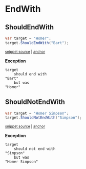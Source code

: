 # EndWith


## ShouldEndWith

<!-- snippet: StringExamples.ShouldEndWith.codeSample.approved.cs -->
<a id='c9273a3e'></a>
```cs
var target = "Homer";
target.ShouldEndWith("Bart");
```
<sup><a href='/src/DocumentationExamples/CodeExamples/StringExamples.ShouldEndWith.codeSample.approved.cs#L1-L2' title='Snippet source file'>snippet source</a> | <a href='#c9273a3e' title='Start of snippet'>anchor</a></sup>
<!-- endSnippet -->

**Exception**

<!-- include: StringExamples.ShouldEndWith.exceptionText.approved.txt -->
```
target
    should end with
"Bart"
    but was
"Homer"
```
<!-- endInclude -->


## ShouldNotEndWith

<!-- snippet: StringExamples.ShouldNotEndWith.codeSample.approved.cs -->
<a id='81d25dbe'></a>
```cs
var target = "Homer Simpson";
target.ShouldNotEndWith("Simpson");
```
<sup><a href='/src/DocumentationExamples/CodeExamples/StringExamples.ShouldNotEndWith.codeSample.approved.cs#L1-L2' title='Snippet source file'>snippet source</a> | <a href='#81d25dbe' title='Start of snippet'>anchor</a></sup>
<!-- endSnippet -->

**Exception**

<!-- include: StringExamples.ShouldNotEndWith.exceptionText.approved.txt -->
```
target
    should not end with
"Simpson"
    but was
"Homer Simpson"
```
<!-- endInclude -->

